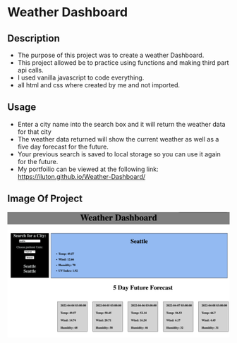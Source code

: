 # Weather Dashboard

## Description

- The purpose of this project was to create a weather Dashboard. 
- This project allowed be to practice using functions and making third part api calls.
- I used vanilla javascript to code everything.
- all html and css where created by me and not imported. 

## Usage

- Enter a city name into the search box and it will return the weather data for that city
- The weather data returned will show the current weather as well as a five day forecast for the future. 
- Your previous search is saved to local storage so you can use it again for the future.  
- My portfoilio can be viewed at the following link: https://iluton.github.io/Weather-Dashboard/

## Image Of Project

![Alt text](/Screen%20Shot%202022-04-03%20at%2010.55.00%20AM.png "Weather Dashboard")
